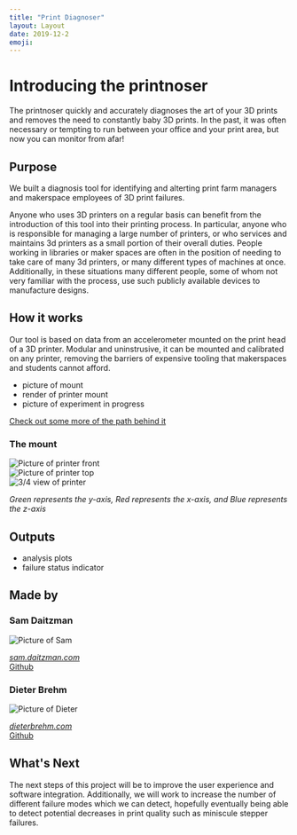 ```yaml
---
title: "Print Diagnoser"
layout: Layout
date: 2019-12-2
emoji:
---
```


# Introducing the printnoser

The printnoser quickly and accurately diagnoses the art of your 3D prints and
removes the need to constantly baby 3D prints. In the past, it was often
necessary or tempting to run between your office and your print area, but now
you can monitor from afar!

## Purpose

We built a diagnosis tool for identifying and alterting print farm managers and
makerspace employees of 3D print failures.

Anyone who uses 3D printers on a regular basis can benefit from the introduction
of this tool into their printing process. In particular, anyone who is
responsible for managing a large number of printers, or who services and
maintains 3d printers as a small portion of their overall duties. People working
in libraries or maker spaces are often in the position of needing to take care
of many 3d printers, or many different types of machines at once. Additionally,
in these situations many different people, some of whom not very familiar with
the process, use such publicly available devices to manufacture designs.

## How it works

Our tool is based on data from an accelerometer mounted on the print head of a
3D printer. Modular and uninstrusive, it can be mounted and calibrated on any
printer, removing the barriers of expensive tooling that makerspaces and
students cannot afford.
* picture of mount
* render of printer mount
* picture of experiment in progress

[Check out some more of the path behind it](./background.md)

### The mount

<img class="profile1" src="printer_face_on.png" alt="Picture of printer front">


<div class="profilecontainer">
	<div class="profile">
		<img class="profile2" src="printer_top.png" alt="Picture of printer top">
	</div>
	<div class="profile">
		<img class="profile2" src="printer_perspective.png" alt="3/4 view of printer">
	</div>
</div>

*Green represents the y-axis, Red represents the x-axis, and Blue represents the
z-axis*

## Outputs

* analysis plots
* failure status indicator

## Made by
<div class="profilecontainer">
<div class="profile">

### Sam Daitzman

<img class="profile1" src="sam.jpg" alt="Picture of Sam">

*[sam.daitzman.com](http://sam.daitzman.com)*  
[Github](https://github.com/sdaitzman)  

</div>

<div class="profile">

### Dieter Brehm

<img class="profile2" src="dieter.jpeg" alt="Picture of Dieter">

*[dieterbrehm.com](https://www.dieterbrehm.com)*  
[Github](https://github.com/inkering)  


</div>
</div>


## What's Next

The next steps of this project will be to improve the user experience and
software integration. Additionally, we will work to increase the number of
different failure modes which we can detect, hopefully eventually being able to
detect potential decreases in print quality such as miniscule stepper failures.
